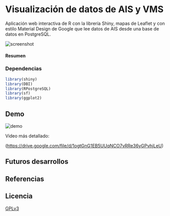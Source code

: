 # Visualización de datos de AIS y VMS

Aplicación web interactiva de R con la librería Shiny, mapas de Leaflet y con estilo Material Design de Google que lee datos de AIS desde una base de datos en PostgreSQL.

![screenshot](https://github.com/guzmanlopez/AISVMS_vis/blob/master/screenshots/screenshot.png)

#### **Resumen**

### Dependencias

```R
library(shiny)
library(DBI)
library(RPostgreSQL)
library(sf)
library(ggplot2)

```

## Demo

![demo](https://github.com/guzmanlopez/AISVMS_vis/blob/master/screenshots/AIS_vis-shinyapp-demo.gif)

Video más detallado:

(https://drive.google.com/file/d/1ogtGnG1EB5UUqNCO7vRRe36yGPvhjLeU)

## Futuros desarrollos

## Referencias

## Licencia
[GPLv3](LICENSE.txt)
